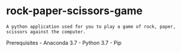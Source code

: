 # rock-paper-scissors-game
    A python application used for you to play a game of rock, paper, scissors against the computer. 
Prerequisites
    - Anaconda 3.7
    - Python 3.7
    - Pip